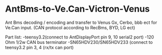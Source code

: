 # AntBms-to-Ve.Can-Victron-Venus
Ant Bms decoding / encoding and transfer to Venus Gx, Cerbo, bbb ect for Ve.Can input. (CAN protocol according to RecBms, BYD, LG ect)

Part list:
-teensy3.2(connect to AntDisplayPort pin 9, 10 serial2 port)
-120 Ohm 1/2w CAN bus terminator 
-SN65HDV230/SN65HDV233 (connect to teensy3.2 pin 3, 4 (rx/tx can port)
